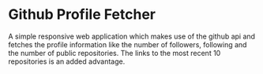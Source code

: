 # Github Profile Fetcher

A simple responsive web application which makes use of the github api and 
fetches the profile information like the number of followers, following and the number of public repositories.
The links to the most recent 10 repositories is an added advantage.


